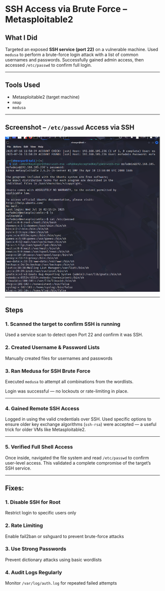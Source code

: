 # SSH Access via Brute Force – Metasploitable2 

##  What I Did
Targeted an exposed **SSH service (port 22)** on a vulnerable machine. Used `medusa` to perform a brute-force login attack with a list of common usernames and passwords. Successfully gained admin access, then accessed `/etc/passwd` to confirm full login.

---

## Tools Used
- Metasploitable2 (target machine)
- `nmap` 
- `medusa` 

---

## Screenshot – `/etc/passwd` Access via SSH  
![ssh](../images/ssh.jpg)

---

## Steps

### 1. Scanned the target to confirm SSH is running  
Used a service scan to detect open Port 22 and confirm it was SSH.

### 2. Created Username & Password Lists  
Manually created files for usernames and passwords

### 3. Ran Medusa for SSH Brute Force  
Executed `medusa` to attempt all combinations from the wordlists. 

Login was successful — no lockouts or rate-limiting in place.

---

### 4. Gained Remote SSH Access  
Logged in using the valid credentials over SSH. Used specific options to ensure older key exchange algorithms (`ssh-rsa`) were accepted — a useful trick for older VMs like Metasploitable2.

---

### 5. Verified Full Shell Access  
Once inside, navigated the file system and read `/etc/passwd` to confirm user-level access. This validated a complete compromise of the target’s SSH service.

---

## Fixes:

### 1. **Disable SSH for Root**
   Restrict login to specific users only

### 2. **Rate Limiting**
   Enable fail2ban or sshguard to prevent brute-force attacks

### 3. **Use Strong Passwords**
   Prevent dictionary attacks using basic wordlists

### 4. **Audit Logs Regularly**
   Monitor `/var/log/auth.log` for repeated failed attempts

